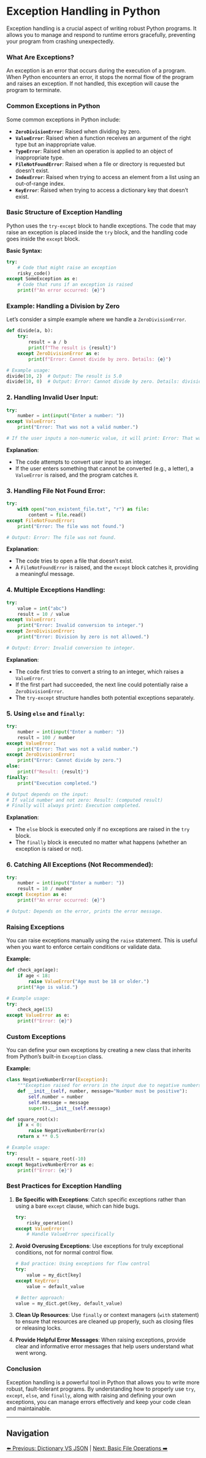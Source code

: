 # Exception Handling in Python

Exception handling is a crucial aspect of writing robust Python programs. It allows you to manage and respond to runtime errors gracefully, preventing your program from crashing unexpectedly.

### What Are Exceptions?

An exception is an error that occurs during the execution of a program. When Python encounters an error, it stops the normal flow of the program and raises an exception. If not handled, this exception will cause the program to terminate.

### Common Exceptions in Python

Some common exceptions in Python include:

- **`ZeroDivisionError`**: Raised when dividing by zero.
- **`ValueError`**: Raised when a function receives an argument of the right type but an inappropriate value.
- **`TypeError`**: Raised when an operation is applied to an object of inappropriate type.
- **`FileNotFoundError`**: Raised when a file or directory is requested but doesn’t exist.
- **`IndexError`**: Raised when trying to access an element from a list using an out-of-range index.
- **`KeyError`**: Raised when trying to access a dictionary key that doesn’t exist.

### Basic Structure of Exception Handling

Python uses the `try-except` block to handle exceptions. The code that may raise an exception is placed inside the `try` block, and the handling code goes inside the `except` block.

**Basic Syntax:**

```python
try:
    # Code that might raise an exception
    risky_code()
except SomeException as e:
    # Code that runs if an exception is raised
    print(f"An error occurred: {e}")

```

### Example: Handling a Division by Zero

Let’s consider a simple example where we handle a `ZeroDivisionError`.

```python
def divide(a, b):
    try:
        result = a / b
        print(f"The result is {result}")
    except ZeroDivisionError as e:
        print(f"Error: Cannot divide by zero. Details: {e}")

# Example usage:
divide(10, 2)  # Output: The result is 5.0
divide(10, 0)  # Output: Error: Cannot divide by zero. Details: division by zero
```

### 2. **Handling Invalid User Input**:

```python
try:
    number = int(input("Enter a number: "))
except ValueError:
    print("Error: That was not a valid number.")

# If the user inputs a non-numeric value, it will print: Error: That was not a valid number.
```

**Explanation**:

- The code attempts to convert user input to an integer.
- If the user enters something that cannot be converted (e.g., a letter), a `ValueError` is raised, and the program catches it.

### 3. **Handling File Not Found Error**:

```python
try:
    with open("non_existent_file.txt", "r") as file:
        content = file.read()
except FileNotFoundError:
    print("Error: The file was not found.")

# Output: Error: The file was not found.
```

**Explanation**:

- The code tries to open a file that doesn’t exist.
- A `FileNotFoundError` is raised, and the `except` block catches it, providing a meaningful message.

### 4. **Multiple Exceptions Handling**:

```python
try:
    value = int("abc")
    result = 10 / value
except ValueError:
    print("Error: Invalid conversion to integer.")
except ZeroDivisionError:
    print("Error: Division by zero is not allowed.")

# Output: Error: Invalid conversion to integer.
```

**Explanation**:

- The code first tries to convert a string to an integer, which raises a `ValueError`.
- If the first part had succeeded, the next line could potentially raise a `ZeroDivisionError`.
- The `try-except` structure handles both potential exceptions separately.

### 5. **Using `else` and `finally`**:

```python
try:
    number = int(input("Enter a number: "))
    result = 100 / number
except ValueError:
    print("Error: That was not a valid number.")
except ZeroDivisionError:
    print("Error: Cannot divide by zero.")
else:
    print(f"Result: {result}")
finally:
    print("Execution completed.")

# Output depends on the input:
# If valid number and not zero: Result: (computed result)
# Finally will always print: Execution completed.
```

**Explanation**:

- The `else` block is executed only if no exceptions are raised in the `try` block.
- The `finally` block is executed no matter what happens (whether an exception is raised or not).

### 6. **Catching All Exceptions (Not Recommended)**:

```python
try:
    number = int(input("Enter a number: "))
    result = 10 / number
except Exception as e:
    print(f"An error occurred: {e}")

# Output: Depends on the error, prints the error message.

```

### Raising Exceptions

You can raise exceptions manually using the `raise` statement. This is useful when you want to enforce certain conditions or validate data.

**Example:**

```python
def check_age(age):
    if age < 18:
        raise ValueError("Age must be 18 or older.")
    print("Age is valid.")

# Example usage:
try:
    check_age(15)
except ValueError as e:
    print(f"Error: {e}")

```

### Custom Exceptions

You can define your own exceptions by creating a new class that inherits from Python’s built-in `Exception` class.

**Example:**

```python
class NegativeNumberError(Exception):
    """Exception raised for errors in the input due to negative numbers."""
    def __init__(self, number, message="Number must be positive"):
        self.number = number
        self.message = message
        super().__init__(self.message)

def square_root(x):
    if x < 0:
        raise NegativeNumberError(x)
    return x ** 0.5

# Example usage:
try:
    result = square_root(-10)
except NegativeNumberError as e:
    print(f"Error: {e}")

```

### Best Practices for Exception Handling

1. **Be Specific with Exceptions**: Catch specific exceptions rather than using a bare `except` clause, which can hide bugs.
    
    ```python
    try:
        risky_operation()
    except ValueError:
        # Handle ValueError specifically
    
    ```
    
2. **Avoid Overusing Exceptions**: Use exceptions for truly exceptional conditions, not for normal control flow.
    
    ```python
    # Bad practice: Using exceptions for flow control
    try:
        value = my_dict[key]
    except KeyError:
        value = default_value
    
    # Better approach:
    value = my_dict.get(key, default_value)
    
    ```
    
3. **Clean Up Resources**: Use `finally` or context managers (`with` statement) to ensure that resources are cleaned up properly, such as closing files or releasing locks.
4. **Provide Helpful Error Messages**: When raising exceptions, provide clear and informative error messages that help users understand what went wrong.

### Conclusion

Exception handling is a powerful tool in Python that allows you to write more robust, fault-tolerant programs. By understanding how to properly use `try`, `except`, `else`, and `finally`, along with raising and defining your own exceptions, you can manage errors effectively and keep your code clean and maintainable.

---
## Navigation

[⬅️ Previous: Dictionary VS JSON](dictionary-vs-json.md) | [Next: Basic File Operations ➡️](files.md)
